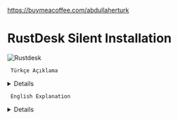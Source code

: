 https://buymeacoffee.com/abdullaherturk

# RustDesk Silent Installation

![Rustdesk](https://github.com/abdullah-erturk/RustDesk-Unattended-Installation/blob/main/rustdesk.jpg)


     Türkçe Açıklama

<details>


# RustDesk Sessiz Kurulum Betiği


Bu betik, **RustDesk** yazılımını otomatik ve sessiz bir şekilde kurmanıza olanak tanır. **RustDesk**, uzak masaüstü bağlantısı sağlayan ücretsiz ve açık kaynaklı bir yazılımdır. Bu betik sayesinde, **RustDesk**'i en son sürümüyle güvenle indirip kurabilirsiniz.

## Özellikler

- **Sessiz Kurulum:** Kullanıcıya herhangi bir etkileşimde bulunmadan **RustDesk** yazılımını kurar.
- **Otomatik Güncelleme:** Betik, GitHub üzerinden en son stabil sürümü otomatik olarak indirir ve kurar.
- **64-bit ve 32-bit Desteği:** 
  - **64-bit** sürümü, **Flutter** desteğinin olmaması nedeniyle Windows 8.1 ve alt sürümlerde kurulumda hata verebilir.
  - Bu nedenle, **Windows 8.1** ve alt sürümlerde betik, **RustDesk**'in 32-bit olan son sürümünü indirip kuracaktır.
  - Ayrıntılı bilgi için:
  - https://github.com/rustdesk/rustdesk/issues/10085
  - https://github.com/rustdesk/rustdesk/discussions/763

- **Özelleştirilebilir Kurulum:** RustDesk sunucunuz varsa, betik üzerinden sunucu adresinizi ve anahtarınızı tanımlayabilirsiniz.
- **RustDesk İndirme ve Kurulum:** Betik, **RustDesk**'in en son sürümünü GitHub üzerinden indirir. İndirme işlemi tamamlandıktan sonra yazılımı sessizce kurar.
- **Özelleştirme Seçenekleri:** Eğer bir **RustDesk** sunucunuz varsa, betik üzerinde sunucu adresinizi (domain) ve sunucunuzun ürettiği anahtarı (key) belirterek RustDesk'i bu sunucuya bağlamanızı sağlar.
- Betik dosyasındaki 

"set domain=" ve "set key="

değişkenlerine kendi sunucunuza ait bilgileri ekleyebilirsiniz.

Bu kısımları hiç değiştirmezseniz RustDesk public server kullanılacaktır.


## Kurulum Adımları

1. Betiği çalıştırarak, **RustDesk** yazılımının indirilmesini ve kurulmasını sağlayın.
2. Kurulum tamamlandığında, otomatik olarak bir kısayol oluşturulacak ve programı başlatabileceksiniz.

## Bağlantılar

- **RustDesk Projesi:** [RustDesk GitHub](https://github.com/rustdesk/rustdesk)

## Lisans

Bu betik, **Abdullah ERTÜRK** tarafından hazırlanmış olup **MIT Lisansı** altında lisanslanmıştır.


</details>


     English Explanation
<details>

# RustDesk Silent Installation Script

This script allows you to automatically and silently install **RustDesk** software. **RustDesk** is a free and open-source software that provides remote desktop connectivity. With this script, you can securely download and install **RustDesk** with its latest version.

## Features

- **Silent Installation:** Installs **RustDesk** software without any user interaction.
- **Automatic Update:** The script automatically downloads and installs the latest stable version from GitHub.
- **64-bit and 32-bit Support:**
  - The latest **64-bit** version of **RustDesk** fails to install on **Windows 8.1** and below due to a lack of **Flutter** support.
  - Therefore, on **Windows 8.1** and lower versions, the script installs the latest **32-bit** version of **RustDesk**.
  - For detailed information:
  - https://github.com/rustdesk/rustdesk/issues/10085
  - https://github.com/rustdesk/rustdesk/discussions/763

- **Customizable Installation:** If you have a **RustDesk** server, you can specify your server address and key through the script.
- **RustDesk Download and Installation:** The script downloads the latest version of **RustDesk** from GitHub and silently installs it once the download is complete.
- **Customization Options:** If you have a **RustDesk** server, the script allows you to specify your server address (domain) and the key generated by your server to connect **RustDesk** to this server.
- Add your own server information to the variables

"set domain=" and "set key="

in the script file.

If you do not change these parts at all, the RustDesk public server will be used.


## Installation Steps

1. Run the script to download and install **RustDesk** software.
2. Upon completion, a shortcut will be automatically created to launch the program.

## Links

- **RustDesk Project:** [RustDesk GitHub](https://github.com/rustdesk/rustdesk)

## License

This script is authored by **Abdullah ERTÜRK** and licensed under the **MIT License**.
</details>
